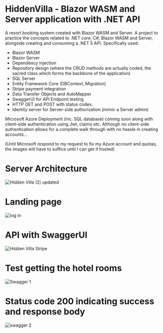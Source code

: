 # HiddenVilla - Blazor WASM and Server application with .NET API
A resort booking system created with Blazor WASM and Server.
A project to practice the concepts related to .NET core, C#, Blazor WASM and Server, alongside creating and consuming a .NET 5 API.
Specifically used:
- Blazor WASM
- Blazor Server
- Dependency injection
- Repository design (where the CRUD methods are actually coded, the sacred class which forms the backbone of the application)
- SQL Server
- Entity Framework Core (DBContext, Migration)
- Stripe payment integration
- Data Transfer Objects and AutoMapper
- SwaggerUI for API Endpoint testing
- HTTP GET and POST with status codes. 
- Identity server for Server-side authorization (mimic a Server admin)

Microsoft Azure Deployment (inc. SQL database) coming soon along with client-side authentication using Jwt, claims etc. Although no client-side authentication allows for a complete walk through with no hassle in creating accounts...

(Until Microsoft respond to my request to fix my Azure account and quotas, the images will have to suffice until I can get it hosted)

# Server Architecture

![Hidden Villa (2) updated](https://user-images.githubusercontent.com/50192239/146516885-1ff684bb-2bf2-4f24-94b9-043b1a0aacde.png)


# Landing page
![log in](https://user-images.githubusercontent.com/50192239/146516056-3863a384-5614-4be4-9789-93734b5a03e0.PNG)


# API with SwaggerUI
![Hidden Villa Stripe](https://user-images.githubusercontent.com/50192239/146515620-5ff405e2-51f5-4d18-8ecc-cba72dd43c16.PNG)

# Test getting the hotel rooms
![Swagger 1](https://user-images.githubusercontent.com/50192239/146515674-2cd35937-7ee9-45ef-9a28-f7c1970f1253.PNG)

# Status code 200 indicating success and response body
![swagger 2](https://user-images.githubusercontent.com/50192239/146515748-f2f4022a-c693-4b33-b951-73038ac3e021.PNG)
